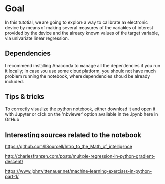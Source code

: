 # Goal

In this tutotial, we are going to explore a way to calibrate an electronic device by means of making several measures of the variables of interest provided by the device and the already known values of the target variable, via univariate linear regression.

## Dependencies
I recommend installing Anaconda to manage all the dependencies if you run it locally; in case you use some cloud platform, you should not have much problem running the notebook, where dependencies should be already included.

## Tips & tricks
To correctly visualize the python notebook, either download it and open it with Jupyter or click on the 'nbviewer' option available in the .ipynb here in GitHub

## Interesting sources related to the notebook
https://github.com/llSourcell/Intro_to_the_Math_of_intelligence <p>
http://charlesfranzen.com/posts/multiple-regression-in-python-gradient-descent/ <p>
https://www.johnwittenauer.net/machine-learning-exercises-in-python-part-1/ 
